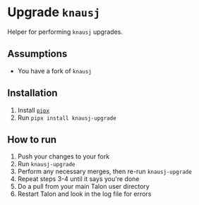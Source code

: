 # Upgrade `knausj`

Helper for performing `knausj` upgrades.

## Assumptions

- You have a fork of `knausj`

## Installation

1. Install [`pipx`](https://pypa.github.io/pipx/)
2. Run `pipx install knausj-upgrade`

## How to run

1. Push your changes to your fork
2. Run `knausj-upgrade`
3. Perform any necessary merges, then re-run `knausj-upgrade`
4. Repeat steps 3-4 until it says you're done
5. Do a pull from your main Talon user directory
6. Restart Talon and look in the log file for errors
